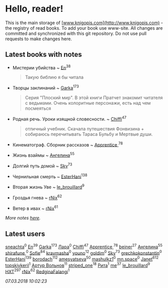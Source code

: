 # Hello, reader!
This is the main storage of [www.knigopis.com](http://www.knigopis.com) - the registry of read books.
To add your book use www-site. All changes are committed and synchronized with this git repository.
Do not use pull requests to make changes here.


## Latest books with notes
* Мистерии убийства ~ [En](users/333/333646551-vkontakte)<sup>38</sup>
    > Такую библию я бы читала

* Творцы заклинаний ~ [Garka](users/115/115753719718250012620-google)<sup>173</sup>
    > Серия "Плоский мир". В этой книги Пратчет знакомит читателя с ведьмами. Очень колоритные персонажи, есть над чем посмеяться

* Родная речь. Уроки изящной словесности. ~ [Chiffi](users/105/105831994080785626680-google)<sup>47</sup>
    > отличный учебник. Скачала путешествия Фонвизина + собираюсь перечитывать Тараса Бульбу и Мертвые души.

* Кинематограф. Сборник рассказов ~ [Apprentice ](users/528/52821952-vkontakte)<sup>78</sup>

* Жизнь взаймы ~ [Ангелина](users/837/83788782-vkontakte)<sup>55</sup>

* Долгий путь домой ~ [Sky](users/118/118049897850017649660-google)<sup>73</sup>

* Чернильная смерть ~ [EsterHani](users/305/30558181-vkontakte)<sup>138</sup>

* Вторая жизнь Уве ~ [le_brouillard](users/133/13330781-vkontakte)<sup>9</sup>

* Гроздья гнева ~ [rNix](users/115/115622071-twitter)<sup>62</sup>

* Ветер в ивах ~ [rNix](users/115/115622071-twitter)<sup>61</sup>


_More notes [here](latest_books_with_notes.md)._


## Latest users
[sneachta](users/828/82813429-vkontakte)<sup>0</sup> 
[En](users/333/333646551-vkontakte)<sup>39</sup> 
[Garka](users/115/115753719718250012620-google)<sup>173</sup> 
[Лара](users/185/185413133-vkontakte)<sup>0</sup> 
[Chiffi](users/105/105831994080785626680-google)<sup>47</sup> 
[Apprentice ](users/528/52821952-vkontakte)<sup>78</sup> 
[beiner](users/118/118330474331574680123-google)<sup>27</sup> 
[Ангелина](users/837/83788782-vkontakte)<sup>55</sup> 
[shirafune ](users/428/428977817298550-facebook)<sup>0</sup> 
[Sofie](users/485/48568611-vkontakte)<sup>84</sup> 
[kravmasha](users/467/46740403-vkontakte)<sup>0</sup> 
[youno](users/302/302928912-vkontakte)<sup>12</sup> 
[goldim](users/117/117213828076107473853-google)<sup>0</sup> 
[Sky](users/118/118049897850017649660-google)<sup>73</sup> 
[grechkokonstantin](users/573/5735455-vkontakte)<sup>0</sup> 
[EsterHani](users/305/30558181-vkontakte)<sup>139</sup> 
[borodach](users/157/15706320-vkontakte)<sup>112</sup> 
[amesyatseva](users/335/3358937-vkontakte)<sup>50</sup> 
[mashulkz1](users/133/133856640-vkontakte)<sup>0</sup> 
[mn.space](users/428/428684364-yandex)<sup>0</sup> 
[Janet](users/108/108113656204404967440-google)<sup>612</sup> 
[topskiykeril](users/127/127737894-vkontakte)<sup>1</sup> 
[Артур Вольнов](users/225/225880893-vkontakte)<sup>11</sup> 
[striped_one](users/249/249815548-vkontakte)<sup>18</sup> 
[Рита](users/106/1060621634114499-facebook)<sup>1</sup> 
[me](users/381/381417697-yandex)<sup>37</sup> 
[le_brouillard](users/133/13330781-vkontakte)<sup>9</sup> 
[HXT](users/100/100002563462782-facebook)<sup>297</sup> 
[rNix](users/115/115622071-twitter)<sup>62</sup> 
[RedginaFalangi](users/108/108176485784452819246-google)<sup>1</sup> 


_07.03.2018 10:02:23_

